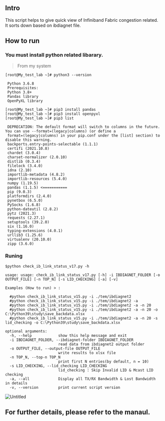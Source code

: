 ## Intro

 This script helps to give quick view of Infiniband Fabric congestion related.
 It sorts down based on ibdiagnet file.

 

## How to run

 ### You must install python related libarary. 

> From my system
     
```
[root@My_test_lab ~]# python3 --version

 Python 3.6.8
 Prerequisites:
 Python 3.8+
 Pandas library
 OpenPyXL library

[root@My_test_lab ~]# pip3 install pandas
[root@My_test_lab ~]# pip3 install openpyxl 
[root@My_test_lab ~]# pip3 list

 DEPRECATION: The default format will switch to columns in the future. You can use --format=(legacy|columns) (or define a 
 format=(legacy|columns) in your pip.conf under the [list] section) to disable this warning.
 backports.entry-points-selectable (1.1.1)
 certifi (2021.10.8)
 chardet (3.0.4)
 charset-normalizer (2.0.10)
 distlib (0.3.4)
 filelock (3.4.0)
 idna (2.10)
 importlib-metadata (4.8.2)
 importlib-resources (5.4.0)
 numpy (1.19.5)
 pandas (1.1.5) <===========
 pip (9.0.3)
 platformdirs (2.4.0)
 pynetbox (6.5.0)
 PySocks (1.6.8)
 python-dateutil (2.8.2)
 pytz (2021.3)
 requests (2.27.1)
 setuptools (39.2.0)
 six (1.16.0)
 typing-extensions (4.0.1)
 urllib3 (1.25.6)
 virtualenv (20.10.0)
 zipp (3.6.0)

```

 ### Runing
      

```
$python check_ib_link_status_v17.py -h

usage: usage: check_ib_link_status_v17.py [-h] -i IBDIAGNET_FOLDER [-o OUTPUT_FILE] [-n TOP_N] [-s LID_CHECKING] [-a] [-v]

Examples (How to run) > :

  #python check_ib_link_status_v15.py -i ./tem/ibdiagnet2
  #python check_ib_link_status_v15.py -i ./tem/ibdiagnet2 -a
  #python check_ib_link_status_v15.py -i ./tem/ibdiagnet2 -a -n 20
  #python check_ib_link_status_v15.py -i ./tem/ibdiagnet2 -a -n 20 -o  C:\Python39\study\save_backdata.xlsx
  #python check_ib_link_status_v15.py -i ./tem/ibdiagnet2 -a -n 20 -s lid_checking -o C:\Python39\study\save_backdata.xlsx

optional arguments:
  -h, --help            show this help message and exit
  -i IBDIAGNET_FOLDER, --ibdiagnet-folder IBDIAGNET_FOLDER
                        read data from ibdiagnet2 output folder
  -o OUTPUT_FILE, --output-file OUTPUT_FILE
                        write results to xlsx file
  -n TOP_N, --top-n TOP_N
                        print first N entries(by default, n = 10)
  -s LID_CHECKING, --lid_checking LID_CHECKING
                        lid_checking : Skip Invalid LID & Mcast LID checking
  -a, --all             Display all TX/RX Bandwidth & Lost Bandwidth in details
  -v, --version         print current script version
```

![Untitled](https://github.com/HyungKwang/My-Programing/assets/91254602/676325c9-ac19-4a87-a6c6-92b05f78cf45)


## For further details, please refer to the manaul.

